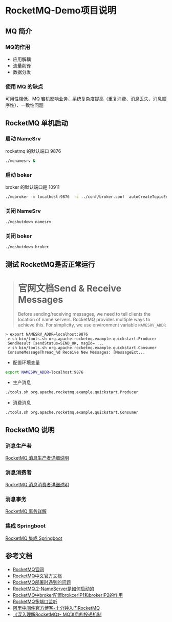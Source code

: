 # RocketMQ-Demo项目说明

## MQ 简介
### MQ的作用

- 应用解耦
- 流量削锋
- 数据分发



### 使用 MQ 的缺点
可用性降低、MQ 宕机影响业务、系统复杂度提高（重复消费、消息丢失、消息顺序性）、一致性问题


## RocketMQ 单机启动
### 启动 NameSrv
rocketmq 的默认端口 9876
```bash
./mqnamesrv &
```


### 启动 boker
broker 的默认端口是 10911
```bash
./mqbroker -n localhost:9876  -c ../conf/broker.conf  autoCreateTopicEnable=true &
```
### 关闭 NameSrv
```bash
./mqshutdown namesrv
```
### 关闭 boker
```bash
./mqshutdown broker
```
## 测试 RocketMQ是否正常运行
> # 官网文档Send & Receive Messages
> Before sending/receiving messages, we need to tell clients the location of name servers. RocketMQ provides multiple ways to achieve this. For simplicity, we use environment variable `NAMESRV_ADDR`

```
> export NAMESRV_ADDR=localhost:9876
 > sh bin/tools.sh org.apache.rocketmq.example.quickstart.Producer
 SendResult [sendStatus=SEND_OK, msgId= ...
 > sh bin/tools.sh org.apache.rocketmq.example.quickstart.Consumer
 ConsumeMessageThread_%d Receive New Messages: [MessageExt...
```


- 配置环境变量
```bash
export NAMESRV_ADDR=localhost:9876
```

- 生产消息
```bash
./tools.sh org.apache.rocketmq.example.quickstart.Producer
```

- 消费消息
```bash
./tools.sh org.apache.rocketmq.example.quickstart.Consumer
```
## RocketMQ 说明
### 消息生产者
[RocketMQ 消息生产者详细说明](https://www.yuque.com/sourlemon/java/gpomnq)


### 消息消费者
[RocketMQ 消息消费者详细说明](https://www.yuque.com/sourlemon/java/ztwokw)

### 消息事务
[RocketMQ 事务详解](https://www.yuque.com/sourlemon/java/xehd3c)


### 集成 Springboot
[RocketMQ 集成 Springboot](https://www.yuque.com/sourlemon/java/aayzph)




## 参考文档

- [RocketMQ官网](https://rocketmq.apache.org/)
- [RocketMQ中文官方文档](https://github.com/apache/rocketmq/tree/master/docs/cn) 
- [RocketMQ部署时遇到的问题](https://www.jianshu.com/p/bfd6d849f156)
- [RocketMQ.2-NameServer是如何启动的](https://segmentfault.com/a/1190000022921110)
- [RocketMQ中broker配置brokcerIP1和brokerIP2的作用](https://blog.csdn.net/jiajiren11/article/details/80528406)
- [RocketMQ多端口监听](https://blog.csdn.net/weixin_36303817/article/details/107513425)
- [阿里中间件官方博客-十分钟入门RocketMQ](http://jm.taobao.org/2017/01/12/rocketmq-quick-start-in-10-minutes/)
- [《深入理解RocketMQ》- MQ消息的投递机制](https://louluan.blog.csdn.net/article/details/91368332)
